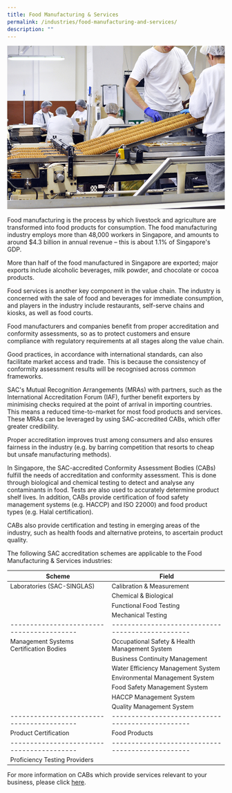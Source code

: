 ```yaml
---
title: Food Manufacturing & Services
permalink: /industries/food-manufacturing-and-services/
description: ""
---
```

![Food Manufacturing](/images/industries/foodManufacturing1.jpg)

Food manufacturing is the process by which livestock and agriculture are transformed into food products for consumption. The food manufacturing industry employs more than 48,000 workers in Singapore, and amounts to around $4.3 billion in annual revenue – this is about 1.1% of Singapore's GDP.

More than half of the food manufactured in Singapore are exported; major exports include alcoholic beverages, milk powder, and chocolate or cocoa products.

Food services is another key component in the value chain. The industry is concerned with the sale of food and beverages for immediate consumption, and players in the industry include restaurants, self-serve chains and kiosks, as well as food courts.

Food manufacturers and companies benefit from proper accreditation and conformity assessments, so as to protect customers and ensure compliance with regulatory requirements at all stages along the value chain.

Good practices, in accordance with international standards, can also facilitate market access and trade. This is because the consistency of conformity assessment results will be recognised across common frameworks.

SAC's Mutual Recognition Arrangements (MRAs) with partners, such as the International Accreditation Forum (IAF), further benefit exporters by minimising checks required at the point of arrival in importing countries. This means a reduced time-to-market for most food products and services. These MRAs can be leveraged by using SAC-accredited CABs, which offer greater credibility.

Proper accreditation improves trust among consumers and also ensures fairness in the industry (e.g. by barring competition that resorts to cheap but unsafe manufacturing methods).

In Singapore, the SAC-accredited Conformity Assessment Bodies (CABs) fulfill the needs of accreditation and conformity assessment. This is done through biological and chemical testing to detect and analyse any contaminants in food. Tests are also used to accurately determine product shelf lives. In addition, CABs provide certification of food safety management systems (e.g. HACCP) and ISO 22000) and food product types (e.g. Halal certification).

CABs also provide certification and testing in emerging areas of the industry, such as health foods and alternative proteins, to ascertain product quality.

The following SAC accreditation schemes are applicable to the Food Manufacturing & Services industries:

| Scheme                                  | Field                                          |
|-----------------------------------------|------------------------------------------------|
| Laboratories (SAC-SINGLAS)              | Calibration & Measurement                      |
|                                         | Chemical & Biological                          |
|                                         | Functional Food Testing                        |
|                                         | Mechanical Testing                             |
|-----------------------------------------|------------------------------------------------|
| Management Systems Certification Bodies | Occupational Safety & Health Management System |
|                                         | Business Continuity Management                 |
|                                         | Water Efficiency Management System             |
|                                         | Environmental Management System                |
|                                         | Food Safety Management System                  |
|                                         | HACCP Management System                        |
|                                         | Quality Management System                      |
|-----------------------------------------|------------------------------------------------|      
| Product Certification                   | Food Products                                  |
|-----------------------------------------|------------------------------------------------|
| Proficiency Testing Providers           |                                                |

For more information on CABs which provide services relevant to your business, please click [here](/services/accreditation-services).